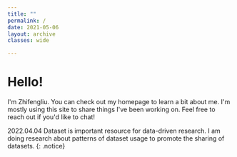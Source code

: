 ```yaml
---
title: ""
permalink: /
date: 2021-05-06
layout: archive
classes: wide

---
```

# Hello!
I'm Zhifengliu. You can check out my homepage to learn a bit about me. I'm mostly using this site to share things I've been working on. Feel free to reach out if you'd like to chat!

2022.04.04 Dataset is important resource for data-driven research. I am doing research about patterns of dataset usage to promote the sharing of datasets.
{: .notice}
